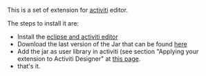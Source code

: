 This is a set of extension for [activiti](www.activiti.org) editor.

The steps to install it are:
- Install the [eclipse and activiti editor](http://www.activiti.org/userguide/index.html#eclipseDesignerInstallation)
- Download the last version of the Jar that can be found [here](https://github.com/esseti/BPM4Crowd-Activiti-Task-UIs/tree/master/target)
- Add the jar as user library in activiti (see section "Applying your extension to Activiti Designer" at [this page](http://www.activiti.org/userguide/index.html#eclipseDesignerCustomizingPalette).
- that's it.
